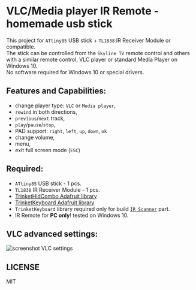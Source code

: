 # VLC/Media player IR Remote - homemade usb stick

 This project for `ATtiny85` USB stick + `TL1838` IR Receiver Module or compatible.  
 The stick can be controlled from the `Skyline TV` remote control and others with a similar remote control, VLC player or standard Media Player on Windows 10.  
 No software required for Windows 10 or special drivers.
 
## Features and Capabilities:

- change player type: `VLC` or `Media player`,
- `rewind` in both directions,
- `previous`/`next` track,
- `play`/`pause`/`stop`,
- PAD support: `right`, `left`, `up`, `down`, `ok`
- change volume,
- menu,
- exit full screen mode (`ESC`)

## Required:

- `ATtiny85` USB stick - 1 pcs.
- `TL1838` IR Receiver Module - 1 pcs.  
- [TrinketHidCombo Adafruit library](https://github.com/adafruit/Adafruit-Trinket-USB/tree/master/TrinketHidCombo)  
- [TrinketKeyboard Adafruit library](https://github.com/adafruit/Adafruit-Trinket-USB/tree/master/TrinketKeyboard)  
- `TrinketKeyboard` library required only for build [`IR Scanner`](https://github.com/CloneTV/VLC-Media-player-IR-Remote-ATtiny85/blob/master/src/IR-Scanner-ATtiny85.ino) part.
- IR Remote for **PC only**! tested on Windows 10.

## VLC advanced settings:

![screenshot VLC settings](https://clonetv.github.io/VLC-Media-player-IR-Remote-ATtiny85/vlc-interfaces.png)

## LICENSE

MIT
